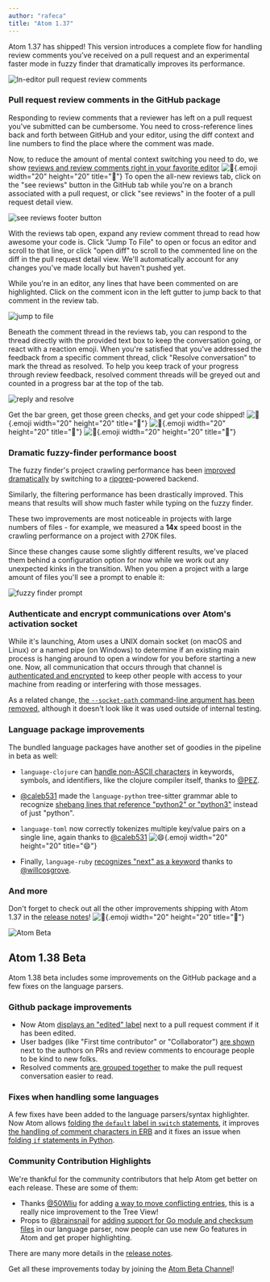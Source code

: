 ```yaml
---
author: "rafeca"
title: "Atom 1.37"
---
```


Atom 1.37 has shipped! This version introduces a complete flow for handling review comments you've received on a pull request and an experimental faster mode in fuzzy finder that dramatically improves its performance.

<!--more-->

![In-editor pull request review comments](/assets/images/user-images.githubusercontent.com/6842965/55832018-8a3ef000-5ae2-11e9-9256-54199f38082a.png)

### Pull request review comments in the GitHub package

Responding to review comments that a reviewer has left on a pull request you've submitted can be cumbersome. You need to cross-reference lines back and forth between GitHub and your editor, using the diff context and line numbers to find the place where the comment was made.

Now, to reduce the amount of mental context switching you need to do, we show [reviews and review comments right in your favorite editor](https://github.com/atom/github/pull/1995) ![:tada:](https://github.githubassets.com/images/icons/emoji/unicode/1f389.png){.emoji width="20" height="20" title=":tada:"} To open the all-new reviews tab, click on the "see reviews" button in the GitHub tab while you're on a branch associated with a pull request, or click "see reviews" in the footer of a pull request detail view.

![see reviews footer button](/assets/images/user-images.githubusercontent.com/17565/55828904-70e67580-5adb-11e9-8923-7df4178433ee.png)

With the reviews tab open, expand any review comment thread to read how awesome your code is. Click "Jump To File" to open or focus an editor and scroll to that line, or click "open diff" to scroll to the commented line on the diff in the pull request detail view. We'll automatically account for any changes you've made locally but haven't pushed yet.

While you're in an editor, any lines that have been commented on are highlighted. Click on the comment icon in the left gutter to jump back to that comment in the review tab.

![jump to file](/assets/images/user-images.githubusercontent.com/17565/55828621-d25a1480-5ada-11e9-9994-e84c5674b2ec.png)

Beneath the comment thread in the reviews tab, you can respond to the thread directly with the provided text box to keep the conversation going, or react with a reaction emoji. When you're satisfied that you've addressed the feedback from a specific comment thread, click "Resolve conversation" to mark the thread as resolved. To help you keep track of your progress through review feedback, resolved comment threads will be greyed out and counted in a progress bar at the top of the tab.

![reply and resolve](/assets/images/user-images.githubusercontent.com/7910250/55824306-77afc100-5ab8-11e9-8d5b-d5d7a7f50282.gif)

Get the bar green, get those green checks, and get your code shipped! ![:rocket:](https://github.githubassets.com/images/icons/emoji/unicode/1f680.png){.emoji width="20" height="20" title=":rocket:"} ![:rocket:](https://github.githubassets.com/images/icons/emoji/unicode/1f680.png){.emoji width="20" height="20" title=":rocket:"} ![:rocket:](https://github.githubassets.com/images/icons/emoji/unicode/1f680.png){.emoji width="20" height="20" title=":rocket:"}

### Dramatic fuzzy-finder performance boost

The fuzzy finder's project crawling performance has been [improved dramatically](https://github.com/atom/fuzzy-finder/pull/369) by switching to a [ripgrep](https://github.com/BurntSushi/ripgrep)-powered backend.

Similarly, the filtering performance has been drastically improved. This means that results will show much faster while typing on the fuzzy finder.

These two improvements are most noticeable in projects with large numbers of files - for example, we measured a **14x** speed boost in the crawling performance on a project with 270K files.

Since these changes cause some slightly different results, we've placed them behind a configuration option for now while we work out any unexpected kinks in the transition. When you open a project with a large amount of files you'll see a prompt to enable it:

![fuzzy finder prompt](/assets/images/user-images.githubusercontent.com/408035/57457179-54229680-726f-11e9-8102-f4cb26ab9694.png)

### Authenticate and encrypt communications over Atom's activation socket

While it's launching, Atom uses a UNIX domain socket (on macOS and Linux) or a named pipe (on Windows) to determine if an existing main process is hanging around to open a window for you before starting a new one. Now, all communication that occurs through that channel is [authenticated and encrypted](https://github.com/atom/atom/pull/19109) to keep other people with access to your machine from reading or interfering with those messages.

As a related change, [the `--socket-path` command-line argument has been removed](https://github.com/atom/atom/pull/19103), although it doesn't look like it was used outside of internal testing.

### Language package improvements

The bundled language packages have another set of goodies in the pipeline in beta as well:

- `language-clojure` can [handle non-ASCII characters](https://github.com/atom/language-clojure/pull/82) in keywords, symbols, and identifiers, like the clojure compiler itself, thanks to [@PEZ](https://github.com/PEZ).
- [@caleb531](https://github.com/caleb531) made the `language-python` tree-sitter grammar able to recognize [shebang lines that reference "python2" or "python3"](https://github.com/atom/language-python/pull/296) instead of just "python".
- `language-toml` now correctly tokenizes multiple key/value pairs on a single line, again thanks to [@caleb531](https://github.com/caleb531) ![:smile:](https://github.githubassets.com/images/icons/emoji/unicode/1f604.png){.emoji width="20" height="20" title=":smile:"}

- Finally, `language-ruby` [recognizes "next" as a keyword](https://github.com/atom/language-ruby/pull/262) thanks to [@willcosgrove](https://github.com/willcosgrove).

<!-- end of stable changes -->

### And more

Don't forget to check out all the other improvements shipping with Atom 1.37 in the [release notes](https://github.com/atom/atom/releases/tag/v1.37.0)! ![:memo:](https://github.githubassets.com/images/icons/emoji/unicode/1f4dd.png){.emoji width="20" height="20" title=":memo:"}

![Atom Beta](/assets/images/blog.atom.io/img/release-beta.png)

## Atom 1.38 Beta

Atom 1.38 beta includes some improvements on the GitHub package and a few fixes on the language parsers.

### Github package improvements

- Now Atom [displays an "edited" label](https://github.com/atom/github/pull/2057) next to a pull request comment if it has been edited.
- User badges (like "First time contributor" or "Collaborator") [are shown](https://github.com/atom/github/pull/2085) next to the authors on PRs and review comments to encourage people to be kind to new folks.
- Resolved comments [are grouped together](https://github.com/atom/github/pull/2117) to make the pull request conversation easier to read.

### Fixes when handling some languages

A few fixes have been added to the language parsers/syntax highlighter. Now Atom allows [folding the `default` label in `switch` statements](https://github.com/atom/language-javascript/pull/644), it improves [the handling of comment characters in ERB](https://github.com/atom/atom/pull/19279) and it fixes an issue when [folding `if` statements in Python](https://github.com/atom/language-python/pull/300).

### Community Contribution Highlights

We're thankful for the community contributors that help Atom get better on each release. These are some of them:

- Thanks [@50Wliu](https://github.com/50Wliu) for adding [a way to move conflicting entries](https://github.com/atom/tree-view/pull/1180), this is a really nice improvement to the Tree View!
- Props to [@brainsnail](https://github.com/brainsnail) for [adding support for Go module and checksum files](https://github.com/atom/language-go/pull/156) in our language parser, now people can use new Go features in Atom and get proper highlighting.

<!-- end of beta changes -->

There are many more details in the [release notes](https://github.com/atom/atom/releases/tag/v1.38.0-beta0).

Get all these improvements today by joining the [Atom Beta Channel](/beta)!
